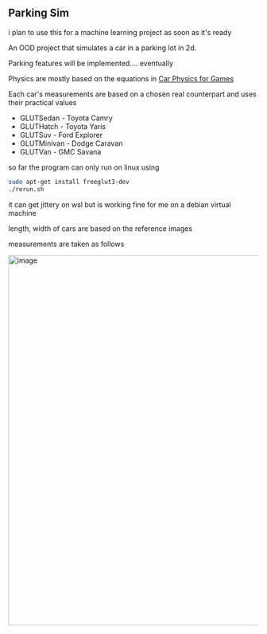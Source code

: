 ## Parking Sim

i plan to use this for a machine learning project as soon as it's ready

An OOD project that simulates a car in a parking lot in 2d.

Parking features will be implemented.... eventually

Physics are mostly based on the equations in [Car Physics for Games](https://www.asawicki.info/Mirror/Car%20Physics%20for%20Games/Car%20Physics%20for%20Games.html)

Each car's measurements are based on a chosen real counterpart and uses their practical values

- GLUTSedan - Toyota Camry
- GLUTHatch - Toyota Yaris
- GLUTSuv - Ford Explorer
- GLUTMinivan - Dodge Caravan
- GLUTVan - GMC Savana

so far the program can only run on linux using

```bash
sudo apt-get install freeglut3-dev
./rerun.sh
```

it can get jittery on wsl but is working fine for me on a debian virtual machine

length, width of cars are based on the reference images

measurements are taken as follows

<img width="1194" height="744" alt="image" src="https://github.com/user-attachments/assets/097b31bb-6a40-4732-9131-5caf141b54a7" />

